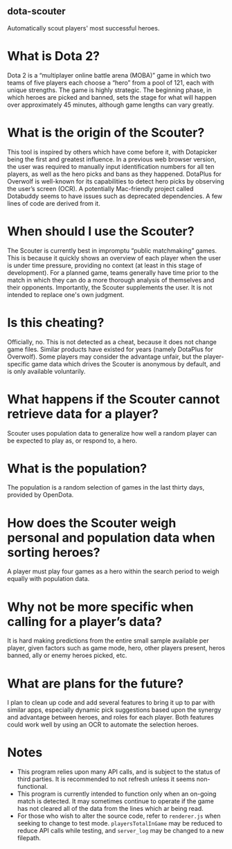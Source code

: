 ## dota-scouter
Automatically scout players' most successful heroes.

# What is Dota 2?
Dota 2 is a “multiplayer online battle arena (MOBA)” game in which two teams of five players each choose a “hero” from a pool of 121, each with unique strengths. The game is highly strategic. The beginning phase, in which heroes are picked and banned, sets the stage for what will happen over approximately 45 minutes, although game lengths can vary greatly.
# What is the origin of the Scouter?
This tool is inspired by others which have come before it, with Dotapicker being the first and greatest influence. In a previous web browser version, the user was required to manually input identification numbers for all ten players, as well as the hero picks and bans as they happened. DotaPlus for Overwolf is well-known for its capabilities to detect hero picks by observing the user’s screen (OCR). A potentially Mac-friendly project called Dotabuddy seems to have issues such as deprecated dependencies. A few lines of code are derived from it.
# When should I use the Scouter?
The Scouter is currently best in impromptu “public matchmaking” games. This is because it quickly shows an overview of each player when the user is under time pressure, providing no context (at least in this stage of development). For a planned game, teams generally have time prior to the match in which they can do a more thorough analysis of themselves and their opponents. Importantly, the Scouter supplements the user. It is not intended to replace one's own judgment.
# Is this cheating?
Officially, no. This is not detected as a cheat, because it does not change game files. Similar products have existed for years (namely DotaPlus for Overwolf). Some players may consider the advantage unfair, but the player-specific game data which drives the Scouter is anonymous by default, and is only available voluntarily.
# What happens if the Scouter cannot retrieve data for a player?
Scouter uses population data to generalize how well a random player can be expected to play as, or respond to, a hero.
# What is the population?
The population is a random selection of games in the last thirty days, provided by OpenDota.
# How does the Scouter weigh personal and population data when sorting heroes?
A player must play four games as a hero within the search period to weigh equally with population data.
# Why not be more specific when calling for a player’s data?
It is hard making predictions from the entire small sample available per player, given factors such as game mode, hero, other players present, heros banned, ally or enemy heroes picked, etc.
# What are plans for the future?
I plan to clean up code and add several features to bring it up to par with similar apps, especially dynamic pick suggestions based upon the synergy and advantage between heroes, and roles for each player. Both features could work well by using an OCR to automate the selection heroes.

# Notes
* This program relies upon many API calls, and is subject to the status of third parties. It is recommended to not refresh unless it seems non-functional.
* This program is currently intended to function only when an on-going match is detected. It may sometimes continue to operate if the game has not cleared all of the data from the lines which ar being read.
* For those who wish to alter the source code, refer to `renderer.js` when seeking to change to test mode. `playersTotalInGame` may be reduced to reduce API calls while testing, and `server_log` may be changed to a new filepath.
